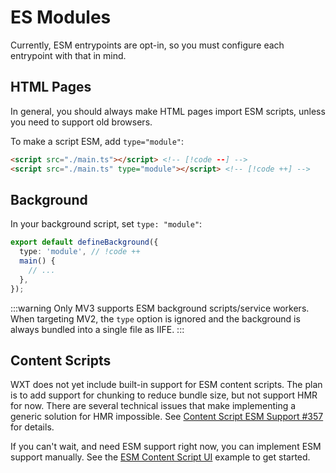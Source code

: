 # ES Modules

Currently, ESM entrypoints are opt-in, so you must configure each entrypoint with that in mind.

## HTML Pages <Badge type="warning" text="≥0.0.1" />

In general, you should always make HTML pages import ESM scripts, unless you need to support old browsers.

To make a script ESM, add `type="module"`:

<!-- prettier-ignore -->
```html
<script src="./main.ts"></script> <!-- [!code --] -->
<script src="./main.ts" type="module"></script> <!-- [!code ++] -->
```

## Background <Badge type="warning" text="≥0.16.0" />

In your background script, set `type: "module"`:

```ts
export default defineBackground({
  type: 'module', // !code ++
  main() {
    // ...
  },
});
```

:::warning
Only MV3 supports ESM background scripts/service workers. When targeting MV2, the `type` option is ignored and the background is always bundled into a single file as IIFE.
:::

## Content Scripts

WXT does not yet include built-in support for ESM content scripts. The plan is to add support for chunking to reduce bundle size, but not support HMR for now. There are several technical issues that make implementing a generic solution for HMR impossible. See [Content Script ESM Support #357](https://github.com/wxt-dev/wxt/issues/357) for details.

If you can't wait, and need ESM support right now, you can implement ESM support manually. See the [ESM Content Script UI](https://github.com/wxt-dev/examples/tree/main/examples/esm-content-script-ui) example to get started.
